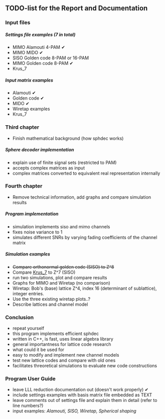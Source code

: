 ## TODO-list for the Report and Documentation

### Input files
##### Settings file examples (7 in total)
- MIMO Alamouti 4-PAM ✔
- MIMO MIDO ✔
- SISO Golden code 8-PAM or 16-PAM
- MIMO Golden code 8-PAM ✔
- Krus_7

##### Input matrix examples
- Alamouti ✔
- Golden code ✔
- MIDO ✔
- Wiretap examples
- Krus_7

### Third chapter
- Finish mathematical background (how sphdec works)

##### Sphere decoder implementation
- explain use of finite signal sets (restricted to PAM)
- accepts complex matrices as input
- complex matrices converted to equivalent real representation internally

### Fourth chapter
- Remove technical information, add graphs and compare simulation results

##### Program implementation
- simulation implements siso and mimo channels
- fixes noise variance to 1
- simulates different SNRs by varying fading coefficients of the channel matrix

##### Simulation examples
- ~~Compare orthonormal golden code (SISO) to Z^8~~
- Compare [Krus_7](https://ecse.monash.edu/staff/eviterbo/rotations/rotations.html) to Z^7 (SISO)
- run two simulations, plot and compare results
- Graphs for MIMO and Wiretap (no comparison)
- Wiretap: Bob's (base) lattice Z^4, index 16 (determinant of sublattice), integer entries.
- Use the three existing wiretap plots..?
- Describe lattices and channel model

### Conclusion
- repeat yourself
- this program implements efficient sphdec
- written in C++, is fast, uses linear algebra library
- general importantness for lattice code research
- what could it be used for
- easy to modify and implement new channel models
- test new lattice codes and compare with old ones
- facilitates threoretical simulations to evaluate new code constructions

### Program User Guide
- leave LLL reduction documentation out (doesn't work properly) ✔
- include settings examples with basis matrix file embedded as TEXT 
- leave comments out of settings file and explain them in detail (refer to line numbers?) 
- input examples: *Alamouti, SISO, Wiretap, Spherical shaping*


